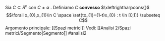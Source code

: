 Sia $C \subseteq R^{n}$ con $C \neq \emptyset$ .
Definiamo $C$ **convesso** $\xleftrightharpoons{}$ $$\forall x_{0},x_{1}\in C \space \set{tx_{1}+(1-t)x_{0} : t \in [0,1]} \subseteq C$$
Argomento principale: [[Spazi metrici]]
Vedi: [[Analisi 2/Spazi metrici/Segmento|Segmento]]
#analisi2 